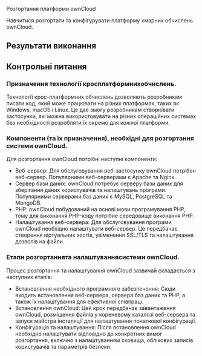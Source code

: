 Розгортання платформи ownCloud

Навчитися розгортати та конфігурувати платформу хмарних обчислень ownCloud.

## Результати виконання

## Контрольні питання

### Призначення технології кросплатформнихобчислень.

Технології крос-платформних обчислень дозволяють розробникам писати код, який може працювати на різних платформах, таких як Windows, macOS і Linux. Це дає змогу розробникам створювати застосунки, які можна використовувати на різних операційних системах без необхідності розробляти їх окремо для кожної платформи.

### Компоненти (та їх призначення), необхідні для розгортання системи ownCloud.

Для розгортання ownCloud потрібні наступні компоненти:

- Веб-сервер: Для обслуговування веб-застосунку ownCloud потрібен веб-сервер. Популярними веб-серверами є Apache та Nginx.
- Сервер бази даних: ownCloud потребує серверу бази даних для зберігання даних користувачів та налаштувань програми. Популярними серверами баз даних є MySQL, PostgreSQL та MongoDB.
- PHP: ownCloud побудований на основі мови програмування PHP, тому для виконання PHP-коду потрібне середовище виконання PHP.
- Налаштування веб-сервера: Для обслуговування програми ownCloud необхідно налаштувати веб-сервер. Це передбачає створення віртуальних хостів, увімкнення SSL/TLS та налаштування дозволів на файли.

### Етапи розгортаннята налаштуваннясистеми ownCloud.

Процес розгортання та налаштування ownCloud зазвичай складається з наступних етапів:

- Встановлення необхідного програмного забезпечення: Сюди входить встановлення веб-сервера, сервера баз даних та PHP, а також їх налаштування для ефективної співпраці.
- Встановлення ownCloud: Цей крок передбачає завантаження ownCloud, розміщення файлів у кореневому каталозі веб-сервера та запуск майстра інсталяції для налаштування початкової конфігурації.
- Конфігурація та налаштування: Після встановлення ownCloud необхідно налаштувати відповідно до конкретних вимог розгортання, включно з налаштуванням сховища, облікових записів користувачів та параметрів безпеки.
